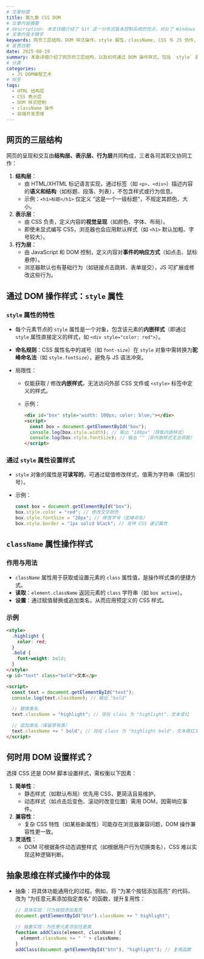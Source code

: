 ```yaml
---
# 文章标题
title: 第九章 CSS DOM
# 文章内容摘要
# description: 本文详细介绍了 Git 这一分布式版本控制系统的优点，对比了 Windows 与 macOS/Linux 系统下的常用命令，讲解了 vim 操作模式及常用命令，还阐述了 Git 的基本配置、特定项目配置和命令缩写设置等内容。
# 文章内容关键字
keywords: 网页三层结构，DOM 样式操作，style 属性，className, CSS 与 JS 协作，前端分层思想
# 发表日期
date: 2025-08-19
summary: 本章详细介绍了网页的三层结构，以及如何通过 DOM 操作样式，包括 `style` 属性和 `className` 属性的使用。通过这些操作，开发者可以更灵活地控制网页的样式，实现更丰富的交互效果。
# 分类
categories:
  - JS DOM编程艺术
# 标签
tags:
  - HTML 结构层
  - CSS 表示层
  - DOM 样式控制
  - className 操作
  - 前端开发思维
---
```


## 网页的三层结构

网页的呈现和交互由**结构层、表示层、行为层**共同构成，三者各司其职又协同工作：

1. **结构层**：
   - 由 HTML/XHTML 标记语言实现，通过标签（如 `<p>`、`<div>`）描述内容的**语义和结构**（如标题、段落、列表），不包含样式或行为信息。
   - 示例：`<h1>标题</h1>` 仅定义 “这是一个一级标题”，不规定其颜色、大小。
2. **表示层**：
   - 由 CSS 负责，定义内容的**视觉呈现**（如颜色、字体、布局）。
   - 即使未显式编写 CSS，浏览器也会应用默认样式（如 `<h1>` 默认加粗、字号较大）。
3. **行为层**：
   - 由 JavaScript 和 DOM 控制，定义内容对**事件的响应方式**（如点击、鼠标悬停）。
   - 浏览器默认也有基础行为（如链接点击跳转、表单提交），JS 可扩展或修改这些行为。

## 通过 DOM 操作样式：`style` 属性

### `style` 属性的特性

- 每个元素节点的 `style` 属性是一个对象，包含该元素的**内嵌样式**（即通过 `style` 属性直接定义的样式，如 `<div style="color: red">`）。

- **命名规则**：CSS 属性名中的减号（如 `font-size`）在 `style` 对象中需转换为**驼峰命名法**（如 `style.fontSize`），避免与 JS 语法冲突。

- 局限性：

  - 仅能获取 / 修改**内嵌样式**，无法访问外部 CSS 文件或 `<style>` 标签中定义的样式。

  - 示例：

    ```html
    <div id="box" style="width: 100px; color: blue;"></div>
    <script>
      const box = document.getElementById("box");
      console.log(box.style.width); // 输出 "100px"（获取内嵌样式）
      console.log(box.style.fontSize); // 输出 ""（非内嵌样式无法获取）
    </script>
    ```

### 通过 `style` 属性设置样式

- `style` 对象的属性是**可读写的**，可通过赋值修改样式，值需为字符串（需加引号）。

- 示例：

  ```js
  const box = document.getElementById("box");
  box.style.color = "red"; // 修改文字颜色
  box.style.fontSize = "20px"; // 修改字号（驼峰命名）
  box.style.border = "1px solid black"; // 支持 CSS 速记属性
  ```

## `className` 属性操作样式

### 作用与用法

- `className` 属性用于获取或设置元素的 `class` 属性值，是操作样式类的便捷方式。
- **读取**：`element.className` 返回元素的 `class` 字符串（如 `box active`）。
- **设置**：通过赋值替换或追加类名，从而应用预定义的 CSS 样式。

### 示例

```html
<style>
  .highlight {
    color: red;
  }
  .bold {
    font-weight: bold;
  }
</style>
<p id="text" class="bold">文本</p>

<script>
  const text = document.getElementById("text");
  console.log(text.className); // 输出 "bold"

  // 替换类名
  text.className = "highlight"; // 现在 class 为 "highlight"，文本变红

  // 追加类名（保留原有类）
  text.className += " bold"; // 现在 class 为 "highlight bold"，文本既红又粗
</script>
```

## 何时用 DOM 设置样式？

选择 CSS 还是 DOM 脚本设置样式，需权衡以下因素：

1. **简单性**：
   - 静态样式（如默认布局）优先用 CSS，更简洁且易维护。
   - 动态样式（如点击后变色、滚动时改变位置）需用 DOM，因需响应事件。
2. **兼容性**：
   - 复杂 CSS 特性（如某些新属性）可能存在浏览器兼容问题，DOM 操作兼容性更一致。
3. **灵活性**：
   - DOM 可根据条件动态调整样式（如根据用户行为切换类名），CSS 难以实现这种逻辑判断。

## 抽象思维在样式操作中的体现

- 抽象：将具体功能通用化的过程。例如，将 “为某个按钮添加高亮” 的代码，改为 “为任意元素添加指定类名” 的函数，提升复用性：

  ```js
  // 具体实现：只为按钮添加高亮
  document.getElementById("btn").className += " highlight";

  // 抽象实现：为任意元素添加任意类
  function addClass(element, className) {
    element.className += " " + className;
  }
  addClass(document.getElementById("btn"), "highlight"); // 复用函数
  ```
